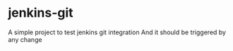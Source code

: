# jenkins-git
A simple project to test jenkins git integration
And it should be triggered by any change 

